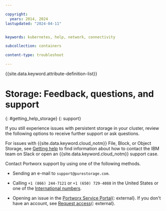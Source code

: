 ```yaml
---

copyright: 
  years: 2014, 2024
lastupdated: "2024-04-11"


keywords: kubernetes, help, network, connectivity

subcollection: containers

content-type: troubleshoot

---
```


{{site.data.keyword.attribute-definition-list}}





# Storage: Feedback, questions, and support
{: #getting_help_storage}
{: support}

If you still experience issues with persistent storage in your cluster, review the following options to receive further support or ask questions.

For issues with {{site.data.keyword.cloud_notm}} File, Block, or Object Storage, see [Getting help](/docs/containers?topic=containers-get-help) to find information about how to contact the IBM team on Slack or open an {{site.data.keyword.cloud_notm}} support case.

Contact Portworx support by using one of the following methods.

- Sending an e-mail to `support@purestorage.com`.

- Calling `+1 (866) 244-7121` or `+1 (650) 729-4088` in the United States or one of the [International numbers](https://support.purestorage.com/bundle/m_contact_us/page/m_contact_us.html).

- Opening an issue in the [Portworx Service Portal](https://support.purestorage.com/bundle/m_contact_us/page/m_contact_us.html){: external}. If you don't have an account, see [Request access](https://purestorage.my.site.com/customers/CustomerAccessRequest){: external}.





